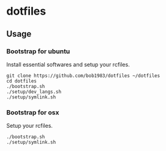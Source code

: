 # dotfiles
## Usage

### Bootstrap for ubuntu
Install essential softwares and setup your rcfiles.

```
git clone https://github.com/bob1983/dotfiles ~/dotfiles
cd dotfiles
./bootstrap.sh
./setup/dev_langs.sh
./setup/symlink.sh
```

### Bootstrap for osx
Setup your rcfiles.

```
./bootstrap.sh
./setup/symlink.sh
```

